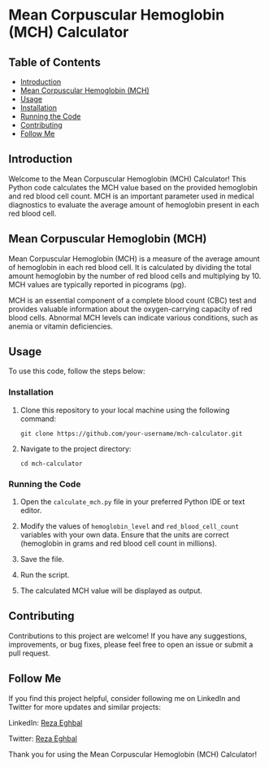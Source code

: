 # Mean Corpuscular Hemoglobin (MCH) Calculator

## Table of Contents
- [Introduction](#introduction)
- [Mean Corpuscular Hemoglobin (MCH)](#mean-corpuscular-hemoglobin-mch)
- [Usage](#usage)
- [Installation](#installation)
- [Running the Code](#running-the-code)
- [Contributing](#contributing)
- [Follow Me](#follow-me)

## Introduction
Welcome to the Mean Corpuscular Hemoglobin (MCH) Calculator! This Python code calculates the MCH value based on the provided hemoglobin and red blood cell count. MCH is an important parameter used in medical diagnostics to evaluate the average amount of hemoglobin present in each red blood cell.

## Mean Corpuscular Hemoglobin (MCH)
Mean Corpuscular Hemoglobin (MCH) is a measure of the average amount of hemoglobin in each red blood cell. It is calculated by dividing the total amount hemoglobin by the number of red blood cells and multiplying by 10. MCH values are typically reported in picograms (pg).

MCH is an essential component of a complete blood count (CBC) test and provides valuable information about the oxygen-carrying capacity of red blood cells. Abnormal MCH levels can indicate various conditions, such as anemia or vitamin deficiencies.

## Usage
To use this code, follow the steps below:

### Installation
1. Clone this repository to your local machine using the following command:
   ```
   git clone https://github.com/your-username/mch-calculator.git
   ```

2. Navigate to the project directory:
   ```
   cd mch-calculator
   ```

### Running the Code
1. Open the `calculate_mch.py` file in your preferred Python IDE or text editor.

2. Modify the values of `hemoglobin_level` and `red_blood_cell_count` variables with your own data. Ensure that the units are correct (hemoglobin in grams and red blood cell count in millions).

3. Save the file.

4. Run the script.

5. The calculated MCH value will be displayed as output.

## Contributing
Contributions to this project are welcome! If you have any suggestions, improvements, or bug fixes, please feel free to open an issue or submit a pull request.

## Follow Me
If you find this project helpful, consider following me on LinkedIn and Twitter for more updates and similar projects:

LinkedIn: [Reza Eghbal](https://www.linkedin.com/in/mreghbal)

Twitter: [Reza Eghbal](https://twitter.com/mreghbal)

Thank you for using the Mean Corpuscular Hemoglobin (MCH) Calculator!
